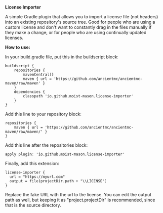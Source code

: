 **License Importer**

A simple Gradle plugin that allows you to import a license file (not headers) into an existing repository's source tree.
Good for people who are using a custom license and don't want to constantly drag in the files manually if they make a change,
or for people who are using continually updated licenses.

**How to use:**

In your build.gradle file, put this in the buildscript block:

```
buildscript {
    repositories {
        mavenCentral()
        maven { url = 'https://github.com/ancientmc/ancientmc-maven/raw/maven' }
    }
    dependencies {
        classpath 'io.github.moist-mason.license-importer'
    }
}
```

Add this line to your repository block:

```
repositories {
    maven { url = 'https://github.com/ancientmc/ancientmc-maven/raw/maven/' }
}
```

Add this line after the repositories block:

```
apply plugin: 'io.github.moist-mason.license-importer'
```

Finally, add this extension:

```
license-importer {
  url = "https://myurl.com"
  output = file(projectDir.path + "\\LICENSE")
}
```

Replace the fake URL with the url to the license. You can edit the output path as well, but keeping it as "project.projectDir"
is recommended, since that is the source directory.